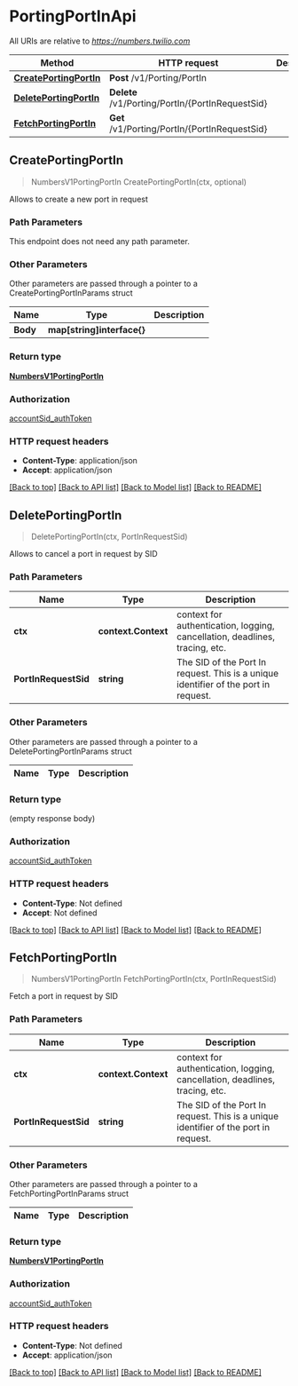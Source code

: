 # PortingPortInApi

All URIs are relative to *https://numbers.twilio.com*

Method | HTTP request | Description
------------- | ------------- | -------------
[**CreatePortingPortIn**](PortingPortInApi.md#CreatePortingPortIn) | **Post** /v1/Porting/PortIn | 
[**DeletePortingPortIn**](PortingPortInApi.md#DeletePortingPortIn) | **Delete** /v1/Porting/PortIn/{PortInRequestSid} | 
[**FetchPortingPortIn**](PortingPortInApi.md#FetchPortingPortIn) | **Get** /v1/Porting/PortIn/{PortInRequestSid} | 



## CreatePortingPortIn

> NumbersV1PortingPortIn CreatePortingPortIn(ctx, optional)



Allows to create a new port in request

### Path Parameters

This endpoint does not need any path parameter.

### Other Parameters

Other parameters are passed through a pointer to a CreatePortingPortInParams struct


Name | Type | Description
------------- | ------------- | -------------
**Body** | **map[string]interface{}** | 

### Return type

[**NumbersV1PortingPortIn**](NumbersV1PortingPortIn.md)

### Authorization

[accountSid_authToken](../README.md#accountSid_authToken)

### HTTP request headers

- **Content-Type**: application/json
- **Accept**: application/json

[[Back to top]](#) [[Back to API list]](../README.md#documentation-for-api-endpoints)
[[Back to Model list]](../README.md#documentation-for-models)
[[Back to README]](../README.md)


## DeletePortingPortIn

> DeletePortingPortIn(ctx, PortInRequestSid)



Allows to cancel a port in request by SID

### Path Parameters


Name | Type | Description
------------- | ------------- | -------------
**ctx** | **context.Context** | context for authentication, logging, cancellation, deadlines, tracing, etc.
**PortInRequestSid** | **string** | The SID of the Port In request. This is a unique identifier of the port in request.

### Other Parameters

Other parameters are passed through a pointer to a DeletePortingPortInParams struct


Name | Type | Description
------------- | ------------- | -------------

### Return type

 (empty response body)

### Authorization

[accountSid_authToken](../README.md#accountSid_authToken)

### HTTP request headers

- **Content-Type**: Not defined
- **Accept**: Not defined

[[Back to top]](#) [[Back to API list]](../README.md#documentation-for-api-endpoints)
[[Back to Model list]](../README.md#documentation-for-models)
[[Back to README]](../README.md)


## FetchPortingPortIn

> NumbersV1PortingPortIn FetchPortingPortIn(ctx, PortInRequestSid)



Fetch a port in request by SID

### Path Parameters


Name | Type | Description
------------- | ------------- | -------------
**ctx** | **context.Context** | context for authentication, logging, cancellation, deadlines, tracing, etc.
**PortInRequestSid** | **string** | The SID of the Port In request. This is a unique identifier of the port in request.

### Other Parameters

Other parameters are passed through a pointer to a FetchPortingPortInParams struct


Name | Type | Description
------------- | ------------- | -------------

### Return type

[**NumbersV1PortingPortIn**](NumbersV1PortingPortIn.md)

### Authorization

[accountSid_authToken](../README.md#accountSid_authToken)

### HTTP request headers

- **Content-Type**: Not defined
- **Accept**: application/json

[[Back to top]](#) [[Back to API list]](../README.md#documentation-for-api-endpoints)
[[Back to Model list]](../README.md#documentation-for-models)
[[Back to README]](../README.md)

